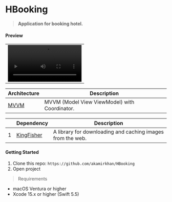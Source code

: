 # HBooking
> __Application for booking hotel.__

#### Preview

<table border=0>
    <tr>
        <td>
            <video src=https://github.com/akamirkhan/HBooking/example.mp4 width=230 align=center>
        </td>
    </tr>
</table>

|Architecture|Description|
|-|-|
|[MVVM]()|MVVM (Model View ViewModel) with Coordinator.|

||Dependency|Description|
|-|-|-|
|1|[KingFisher](https://github.com/onevcat/Kingfisher)|A library for downloading and caching images from the web.|

#### Getting Started
1. Clone this repo: ``` https://github.com/akamirkhan/HBooking ```
2. Open project

> Requirements
- macOS Ventura or higher
- Xcode 15.x or higher (Swift 5.5)

